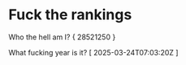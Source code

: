 # Fuck the rankings

Who the hell am I?
{ 28521250 }

What fucking year is it?
[ 2025-03-24T07:03:20Z ]
